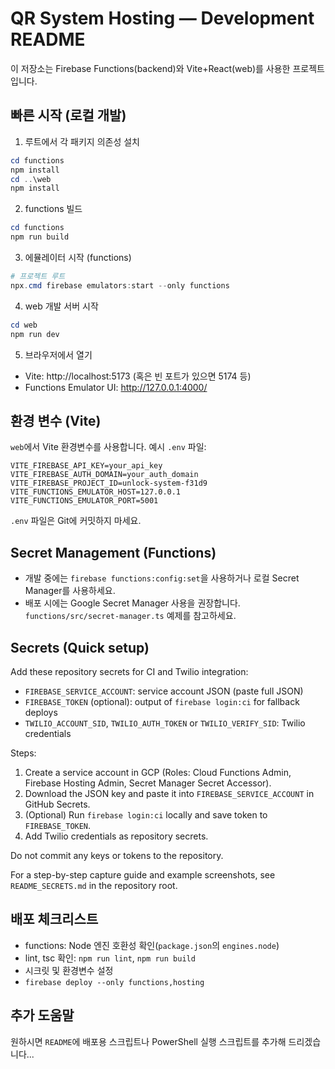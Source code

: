 # QR System Hosting — Development README

이 저장소는 Firebase Functions(backend)와 Vite+React(web)를 사용한 프로젝트입니다.

## 빠른 시작 (로컬 개발)

1. 루트에서 각 패키지 의존성 설치

```powershell
cd functions
npm install
cd ..\web
npm install
```

2. functions 빌드

```powershell
cd functions
npm run build
```

3. 에뮬레이터 시작 (functions)

```powershell
# 프로젝트 루트
npx.cmd firebase emulators:start --only functions
```

4. web 개발 서버 시작

```powershell
cd web
npm run dev
```

5. 브라우저에서 열기

- Vite: http://localhost:5173 (혹은 빈 포트가 있으면 5174 등)
- Functions Emulator UI: http://127.0.0.1:4000/

## 환경 변수 (Vite)

`web`에서 Vite 환경변수를 사용합니다. 예시 `.env` 파일:

```
VITE_FIREBASE_API_KEY=your_api_key
VITE_FIREBASE_AUTH_DOMAIN=your_auth_domain
VITE_FIREBASE_PROJECT_ID=unlock-system-f31d9
VITE_FUNCTIONS_EMULATOR_HOST=127.0.0.1
VITE_FUNCTIONS_EMULATOR_PORT=5001
```

`.env` 파일은 Git에 커밋하지 마세요.

## Secret Management (Functions)

- 개발 중에는 `firebase functions:config:set`을 사용하거나 로컬 Secret Manager를 사용하세요.
- 배포 시에는 Google Secret Manager 사용을 권장합니다. `functions/src/secret-manager.ts` 예제를 참고하세요.

## Secrets (Quick setup)

Add these repository secrets for CI and Twilio integration:

- `FIREBASE_SERVICE_ACCOUNT`: service account JSON (paste full JSON)
- `FIREBASE_TOKEN` (optional): output of `firebase login:ci` for fallback deploys
- `TWILIO_ACCOUNT_SID`, `TWILIO_AUTH_TOKEN` or `TWILIO_VERIFY_SID`: Twilio credentials

Steps:

1. Create a service account in GCP (Roles: Cloud Functions Admin, Firebase Hosting Admin, Secret Manager Secret Accessor).
2. Download the JSON key and paste it into `FIREBASE_SERVICE_ACCOUNT` in GitHub Secrets.
3. (Optional) Run `firebase login:ci` locally and save token to `FIREBASE_TOKEN`.
4. Add Twilio credentials as repository secrets.

Do not commit any keys or tokens to the repository.

For a step-by-step capture guide and example screenshots, see `README_SECRETS.md` in the repository root.

## 배포 체크리스트

- functions: Node 엔진 호환성 확인(`package.json`의 `engines.node`)
- lint, tsc 확인: `npm run lint`, `npm run build`
- 시크릿 및 환경변수 설정
- `firebase deploy --only functions,hosting`

## 추가 도움말
원하시면 `README`에 배포용 스크립트나 PowerShell 실행 스크립트를 추가해 드리겠습니다...